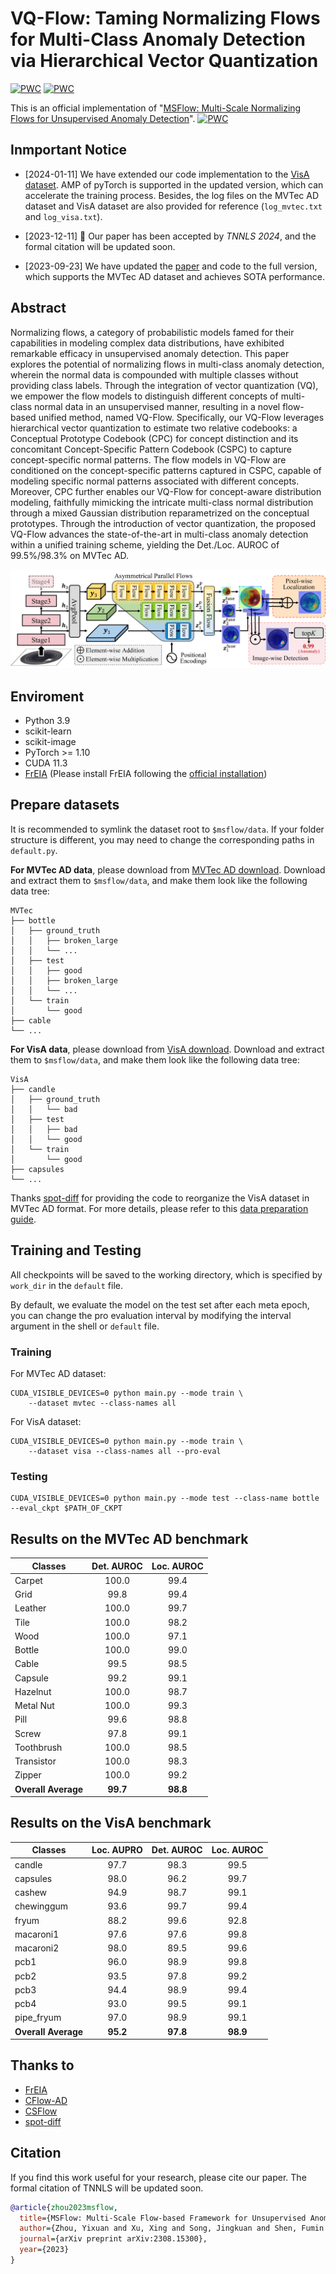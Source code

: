 # VQ-Flow: Taming Normalizing Flows for Multi-Class Anomaly Detection via Hierarchical Vector Quantization

[![PWC](https://img.shields.io/endpoint.svg?url=https://paperswithcode.com/badge/msflow-multi-scale-flow-based-framework-for/anomaly-detection-on-visa)](https://paperswithcode.com/sota/anomaly-detection-on-visa?p=msflow-multi-scale-flow-based-framework-for)
[![PWC](https://img.shields.io/endpoint.svg?url=https://paperswithcode.com/badge/msflow-multi-scale-flow-based-framework-for/anomaly-detection-on-mvtec-ad)](https://paperswithcode.com/sota/anomaly-detection-on-mvtec-ad?p=msflow-multi-scale-flow-based-framework-for)

This is an official implementation of "[MSFlow: Multi-Scale Normalizing Flows for Unsupervised Anomaly Detection](https://arxiv.org/pdf/2308.15300v1.pdf)".
[![PWC](https://img.shields.io/endpoint.svg?url=https://paperswithcode.com/badge/msflow-multi-scale-flow-based-framework-for/anomaly-detection-on-mvtec-ad)](https://paperswithcode.com/sota/anomaly-detection-on-mvtec-ad?p=msflow-multi-scale-flow-based-framework-for)

## Inmportant Notice

- [2024-01-11] We have extended our code implementation to the [VisA dataset](https://amazon-visual-anomaly.s3.us-west-2.amazonaws.com/VisA_20220922.tar). AMP of pyTorch is supported in the updated version, which can accelerate the training process. Besides, the log files on the MVTec AD dataset and VisA dataset are also provided for reference (```log_mvtec.txt``` and ```log_visa.txt```).

- [2023-12-11] 🎉 Our paper has been accepted by *TNNLS 2024*, and the formal citation will be updated soon.

- [2023-09-23] We have updated the [paper](https://arxiv.org/pdf/2308.15300v1.pdf) and code to the full version, which supports the MVTec AD dataset and achieves SOTA performance. 

## Abstract

Normalizing flows, a category of probabilistic models famed for their capabilities in modeling complex data distributions, have exhibited remarkable efficacy in unsupervised anomaly detection. This paper explores the potential of normalizing flows in multi-class anomaly detection, wherein the normal data is compounded with multiple classes without providing class labels. Through the integration of vector quantization (VQ), we empower the flow models to distinguish different concepts of multi-class normal data in an unsupervised manner, resulting in a novel flow-based unified method, named VQ-Flow. Specifically, our VQ-Flow leverages hierarchical vector quantization to estimate two relative codebooks: a Conceptual Prototype Codebook (CPC) for concept distinction and its concomitant Concept-Specific Pattern Codebook (CSPC) to capture concept-specific normal patterns. The flow models in VQ-Flow are conditioned on the concept-specific patterns captured in CSPC, capable of modeling specific normal patterns associated with different concepts. Moreover, CPC further enables our VQ-Flow for concept-aware distribution modeling, faithfully mimicking the intricate multi-class normal distribution through a mixed Gaussian distribution reparametrized on the conceptual prototypes. Through the introduction of vector quantization, the proposed VQ-Flow advances the state-of-the-art in multi-class anomaly detection within a unified training scheme, yielding the Det./Loc. AUROC of 99.5%/98.3% on MVTec AD.

![The framework of MSFlow](./imgs/framework.png)

## Enviroment

- Python 3.9
- scikit-learn
- scikit-image
- PyTorch >= 1.10
- CUDA 11.3
- [FrEIA](https://github.com/VLL-HD/FrEIA) (Please install FrEIA following the [official installation](https://github.com/VLL-HD/FrEIA#table-of-contents))

## Prepare datasets

It is recommended to symlink the dataset root to `$msflow/data`.
If your folder structure is different, you may need to change the corresponding paths in `default.py`.

**For MVTec AD data**, please download from [MVTec AD download](https://www.mvtec.com/company/research/datasets/mvtec-ad). Download and extract them to `$msflow/data`, and make them look like the following data tree:

```shell
MVTec
├── bottle
│   ├── ground_truth
│   │   ├── broken_large
│   │   └── ...
│   ├── test
│   │   ├── good
│   │   ├── broken_large
│   │   └── ...
│   └── train
│       └── good
├── cable
└── ...
```

**For VisA data**, please download from [VisA download](https://amazon-visual-anomaly.s3.us-west-2.amazonaws.com/VisA_20220922.tar). Download and extract them to `$msflow/data`, and make them look like the following data tree:

```shell
VisA
├── candle
│   ├── ground_truth
│   │   └── bad
│   ├── test
│   │   ├── bad
│   │   └── good
│   └── train
│       └── good
├── capsules
└── ...
```

Thanks [spot-diff](https://github.com/amazon-science/spot-diff/tree/main) for providing the code to reorganize the VisA dataset in MVTec AD format. For more details, please refer to this [data preparation guide](https://github.com/amazon-science/spot-diff/tree/main#data-preparation).

## Training and Testing

All checkpoints will be saved to the working directory, which is specified by `work_dir` in the `default` file.

By default, we evaluate the model on the test set after each meta epoch, you can change the pro evaluation interval by modifying the interval argument in the shell or `default` file.

### Training

For MVTec AD dataset:
```shell
CUDA_VISIBLE_DEVICES=0 python main.py --mode train \
    --dataset mvtec --class-names all
```

For VisA dataset:
```shell
CUDA_VISIBLE_DEVICES=0 python main.py --mode train \
    --dataset visa --class-names all --pro-eval
```

### Testing

```shell
CUDA_VISIBLE_DEVICES=0 python main.py --mode test --class-name bottle --eval_ckpt $PATH_OF_CKPT 
```


## Results on the MVTec AD benchmark

| Classes             | Det. AUROC | Loc. AUROC |
| ------------------- | :--------: | :--------: |
| Carpet              |   100.0    |    99.4    |
| Grid                |    99.8    |    99.4    |
| Leather             |   100.0    |    99.7    |
| Tile                |   100.0    |    98.2    |
| Wood                |   100.0    |    97.1    |
| Bottle              |   100.0    |    99.0    |
| Cable               |    99.5    |    98.5    |
| Capsule             |    99.2    |    99.1    |
| Hazelnut            |   100.0    |    98.7    |
| Metal Nut           |   100.0    |    99.3    |
| Pill                |    99.6    |    98.8    |
| Screw               |    97.8    |    99.1    |
| Toothbrush          |   100.0    |    98.5    |
| Transistor          |   100.0    |    98.3    |
| Zipper              |   100.0    |    99.2    |
| **Overall Average** |  **99.7**  |  **98.8**  |

## Results on the VisA benchmark

| Classes             | Loc. AUPRO | Det. AUROC | Loc. AUROC |
| ------------------- | :--------: | :--------: | :--------: |
| candle              |    97.7    |    98.3    |    99.5    |
| capsules            |    98.0    |    96.2    |    99.7    |
| cashew              |    94.9    |    98.7    |    99.1    |
| chewinggum          |    93.6    |    99.7    |    99.4    |
| fryum               |    88.2    |    99.6    |    92.8    |
| macaroni1           |    97.6    |    97.6    |    99.8    |
| macaroni2           |    98.0    |    89.5    |    99.6    |
| pcb1                |    96.0    |    98.9    |    99.8    |
| pcb2                |    93.5    |    97.8    |    99.2    |
| pcb3                |    94.4    |    98.9    |    99.4    |
| pcb4                |    93.0    |    99.5    |    99.1    |
| pipe_fryum          |    97.0    |    98.9    |    99.1    |
| **Overall Average** |  **95.2**  |  **97.8**  |  **98.9**  |

## Thanks to

- [FrEIA](https://github.com/VLL-HD/FrEIA)
- [CFlow-AD](https://github.com/gudovskiy/cflow-ad)
- [CSFlow](https://github.com/marco-rudolph/cs-flow)
- [spot-diff](https://github.com/amazon-science/spot-diff/tree/main)

## Citation

If you find this work useful for your research, please cite our paper. The formal citation of TNNLS will be updated soon.

```bibtex
@article{zhou2023msflow,
  title={MSFlow: Multi-Scale Flow-based Framework for Unsupervised Anomaly Detection},
  author={Zhou, Yixuan and Xu, Xing and Song, Jingkuan and Shen, Fumin and Shen, Heng Tao},
  journal={arXiv preprint arXiv:2308.15300},
  year={2023}
}
```
